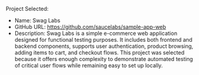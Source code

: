 Project Selected:
- Name: Swag Labs
- GitHub URL: https://github.com/saucelabs/sample-app-web
- Description: Swag Labs is a simple e-commerce web application designed for functional testing purposes. It includes both frontend and backend components, supports user authentication, product browsing, adding items to cart, and checkout flows. This project was selected because it offers enough complexity to demonstrate automated testing of critical user flows while remaining easy to set up locally.
